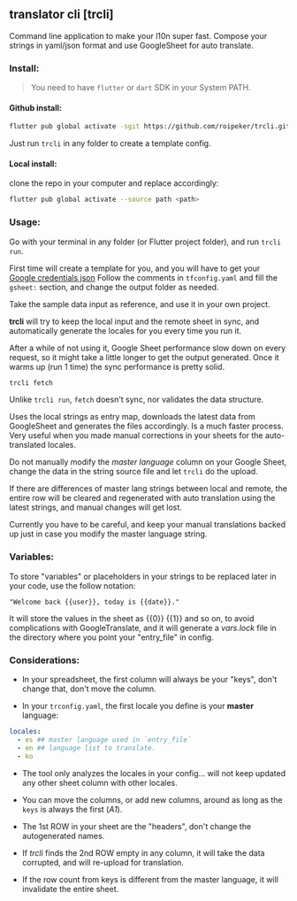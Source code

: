 ## translator cli [trcli]

Command line application to make your l10n super fast.
Compose your strings in yaml/json format and use GoogleSheet for auto translate.

### Install:

> You need to have `flutter` or `dart` SDK in your System PATH.

#### Github install:

```bash
flutter pub global activate -sgit https://github.com/roipeker/trcli.git
```

Just run `trcli` in any folder to create a template config.

#### Local install:
clone the repo in your computer and replace <path> accordingly:
```bash
flutter pub global activate --source path <path>
```

### Usage:

Go with your terminal in any folder (or Flutter project folder), and run `trcli run`.

First time will create a template for you, and you will have to get your [Google credentials json](https://medium.com/@a.marenkov/how-to-get-credentials-for-google-sheets-456b7e88c430)
Follow the comments in `tfconfig.yaml` and fill the `gsheet:` section, and change the output folder as needed.

Take the sample data input as reference, and use it in your own project.

**trcli** will try to keep the local input and the remote sheet in sync, and automatically generate the locales for you every time you run it.

After a while of not using it, Google Sheet performance slow down on every request, so it might take a little longer to get the output generated.
Once it warms up (run 1 time) the sync performance is pretty solid.


```bash
trcli fetch
```

Unlike `trcli run`, `fetch` doesn't sync, nor validates the data structure.

Uses the local strings as entry map, downloads the latest data from GoogleSheet and generates the files accordingly.
Is a much faster process. Very useful when you made manual corrections in your sheets for the auto-translated locales.

Do not manually modify the *master language* column on your Google Sheet, change the data in the string source file
and let `trcli` do the upload.

If there are differences of master lang strings between local and remote, the entire row will be cleared and regenerated with auto translation
using the latest strings, and manual changes will get lost.

Currently you have to be careful, and keep your manual translations backed up just in case you modify the master language string.

### Variables:

To store "variables" or placeholders in your strings to be replaced later in your code, use the follow notation:
```
"Welcome back {{user}}, today is {{date}}."
```

It will store the values in the sheet as {{0}} {{1}} and so on, to avoid complications with GoogleTranslate, and it will
generate a *vars.lock* file in the directory where you point your "entry_file" in config.

### Considerations:

- In your spreadsheet, the first column will always be your "keys", don't change that, don't move the column.

- In your `trconfig.yaml`, the first locale you define is your **master** language:

```yaml
locales:
  - es ## master language used in `entry_file`
  - en ## language list to translate.
  - ko
```

- The tool only analyzes the locales in your config... will not keep updated any other sheet column with other locales.

- You can move the columns, or add new columns, around as long as the `keys` is always the first (*A1*).

- The 1st ROW in your sheet are the "headers", don't change the autogenerated names.

- If *trcli* finds the 2nd ROW empty in any column, it will take the data corrupted, and will re-upload for translation.

- If the row count from keys is different from the master language, it will invalidate the entire sheet.




